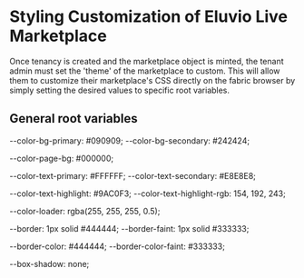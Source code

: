 # Styling Customization of Eluvio Live Marketplace

Once tenancy is created and the marketplace object is minted, the tenant admin must set the 'theme' of the marketplace to custom. This will allow them to customize their marketplace's CSS directly on the fabric browser by simply setting the desired values to specific root variables. 

## General root variables

  --color-bg-primary: #090909;
  --color-bg-secondary: #242424;

  --color-page-bg: #000000;

  --color-text-primary: #FFFFFF;
  --color-text-secondary: #E8E8E8;

  --color-text-highlight: #9AC0F3;
  --color-text-highlight-rgb: 154, 192, 243;

  --color-loader: rgba(255, 255, 255, 0.5);

  --border: 1px solid #444444;
  --border-faint: 1px solid #333333;


  --border-color: #444444;
  --border-color-faint: #333333;

  --box-shadow: none;
